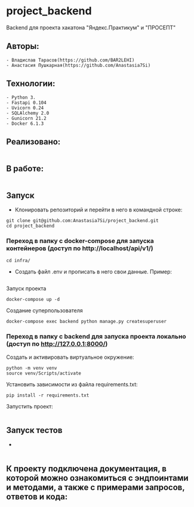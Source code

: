 # project_backend
Backend для проекта хакатона "Яндекс.Практикум" и "ПРОСЕПТ"

## Авторы:
```
- Владислав Тарасов(https://github.com/BAR2LEHI)
- Анастасия Пушкарная(https://github.com/Anastasia7Si)
```

## Технологии:
```
- Python 3.
- Fastapi 0.104
- Uvicorn 0.24
- SQLAlchemy 2.0
- Gunicorn 21.2
- Docker 6.1.3
```

## Реализовано: 
```
``` 

## В работе: 
```
```

## Запуск
- Клонировать репозиторий и перейти в него в командной строке:
```
git clone git@github.com:Anastasia7Si/project_backend.git
cd project_backend
```

### Переход в папку с docker-compose для запуска контейнеров (доступ по http://localhost/api/v1/)
```
cd infra/
```
- Создать файл .env и прописать в него свои данные.
Пример:
```
```
Запуск проекта
```
docker-compose up -d
```
Создание суперпользователя
```
docker-compose exec backend python manage.py createsuperuser
```

### Переход в папку с backend для запуска проекта локально (доступ по http://127.0.0.1:8000/)
Cоздать и активировать виртуальное окружение:
```
python -m venv venv
source venv/Scripts/activate
```
Установить зависимости из файла requirements.txt:
```
pip install -r requirements.txt
```
Запустить проект:
```

```

## Запуск тестов
- 
```

```
## К проекту подключена документация, в которой можно ознакомиться с эндпоинтами и методами, а также с примерами запросов, ответов и кода:
```

```